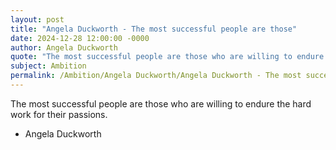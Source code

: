 ```yaml
---
layout: post
title: "Angela Duckworth - The most successful people are those"
date: 2024-12-28 12:00:00 -0000
author: Angela Duckworth
quote: "The most successful people are those who are willing to endure the hard work for their passions."
subject: Ambition
permalink: /Ambition/Angela Duckworth/Angela Duckworth - The most successful people are those
---
```


The most successful people are those who are willing to endure the hard work for their passions.

- Angela Duckworth

